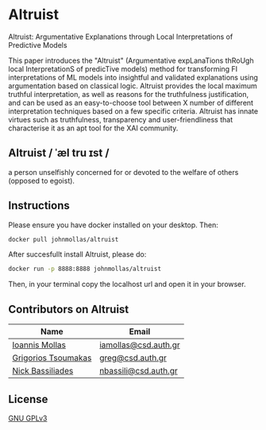 # Altruist
Altruist: Argumentative Explanations through Local Interpretations of Predictive Models

This paper introduces the "Altruist" (Argumentative expLanaTions thRoUgh local InterpretationS of predicTive models) method for transforming FI interpretations of ML models into insightful and validated explanations using argumentation based on classical logic. Altruist provides the local maximum truthful interpretation, as well as reasons for the truthfulness justification, and can be used as an easy-to-choose tool between X number of different interpretation techniques based on a few specific criteria. Altruist has innate virtues such as truthfulness, transparency and user-friendliness that characterise it as an apt tool for the XAI community.

## Altruist / ˈæl tru ɪst /
a person unselfishly concerned for or devoted to the welfare of others (opposed to egoist).

## Instructions
Please ensure you have docker installed on your desktop. Then:
```bash
docker pull johnmollas/altruist
```
After succesfullt install Altruist, please do:
```bash
docker run -p 8888:8888 johnmollas/altruist
```
Then, in your terminal copy the localhost url and open it in your browser.

## Contributors on Altruist
Name | Email
--- | ---
[Ioannis Mollas](https://intelligence.csd.auth.gr/people/ioannis-mollas/) | iamollas@csd.auth.gr
[Grigorios Tsoumakas](https://intelligence.csd.auth.gr/people/tsoumakas/) | greg@csd.auth.gr
[Nick Bassiliades](https://intelligence.csd.auth.gr/people/bassiliades/) | nbassili@csd.auth.gr

## License
[GNU GPLv3](https://choosealicense.com/licenses/gpl-3.0/)
